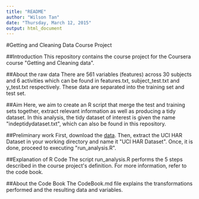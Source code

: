 ```yaml
---
title: "README"
author: "Wilson Tan"
date: "Thursday, March 12, 2015"
output: html_document
---
```

#Getting and Cleaning Data Course Project

##Introduction
This repository contains the course project for the Coursera course "Getting and Cleaning data". 

##About the raw data
There are 561 variables (features) across 30 subjects and 6 activities which can be found in features.txt, subject_test.txt and y_test.txt respectively. These data are separated into the training set and test set.

##Aim
Here, we aim to create an R script that merge the test and training sets together, extract relevant information as well as producing a tidy dataset. In this analysis, the tidy dataset of interest is given the name "indeptidydataset.txt", which can also be found in this repository.

##Preliminary work
First, download the [data](https://d396qusza40orc.cloudfront.net/getdata%2Fprojectfiles%2FUCI%20HAR%20Dataset.zip). Then, extract the UCI HAR Dataset in your working directory and name it "UCI HAR Dataset". Once, it is done, proceed to executing "run_analysis.R".

##Explanation of R Code
The script run_analysis.R performs the 5 steps described in the course project's definition. For more information, refer to the code book.

##About the Code Book
The CodeBook.md file explains the transformations performed and the resulting data and variables.
